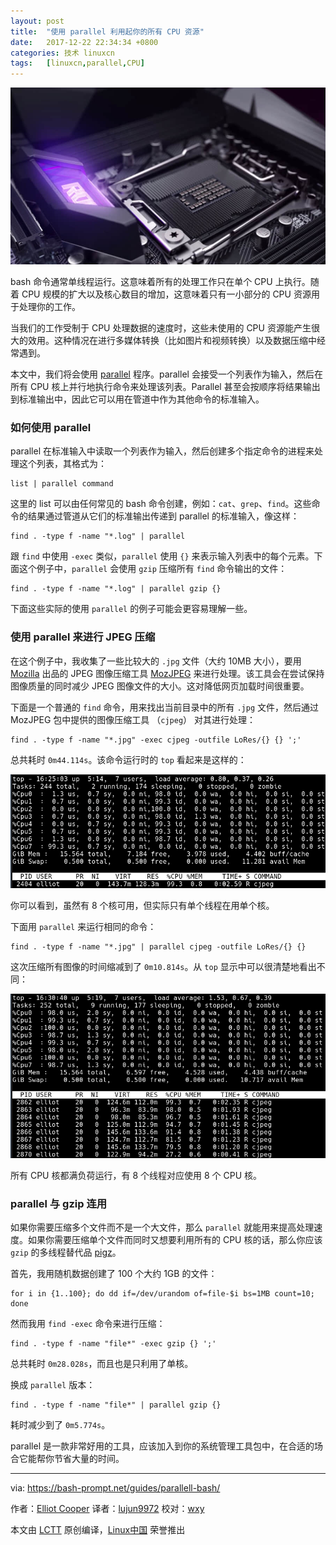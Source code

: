 ```yaml
---
layout: post
title:	"使用 parallel 利用起你的所有 CPU 资源"
date:	2017-12-22 22:34:34 +0800 
categories:	技术 linuxcn 
tags:	[linuxcn,parallel,CPU]
---
```



![](/Asserts/Images/album/201712/22/223428y77ofxfxvxuufcuv.jpg)


bash 命令通常单线程运行。这意味着所有的处理工作只在单个 CPU 上执行。随着 CPU 规模的扩大以及核心数目的增加，这意味着只有一小部分的 CPU 资源用于处理你的工作。


当我们的工作受制于 CPU 处理数据的速度时，这些未使用的 CPU 资源能产生很大的效用。这种情况在进行多媒体转换（比如图片和视频转换）以及数据压缩中经常遇到。


本文中，我们将会使用 [parallel](https://www.gnu.org/software/parallel/) 程序。parallel 会接受一个列表作为输入，然后在所有 CPU 核上并行地执行命令来处理该列表。Parallel 甚至会按顺序将结果输出到标准输出中，因此它可以用在管道中作为其他命令的标准输入。


### 如何使用 parallel


parallel 在标准输入中读取一个列表作为输入，然后创建多个指定命令的进程来处理这个列表，其格式为：



```
list | parallel command

```

这里的 list 可以由任何常见的 bash 命令创建，例如：`cat`、`grep`、`find`。这些命令的结果通过管道从它们的标准输出传递到 parallel 的标准输入，像这样：



```
find . -type f -name "*.log" | parallel

```

跟 `find` 中使用 `-exec` 类似，`parallel` 使用 `{}` 来表示输入列表中的每个元素。下面这个例子中，`parallel` 会使用 `gzip` 压缩所有 `find` 命令输出的文件：



```
find . -type f -name "*.log" | parallel gzip {}

```

下面这些实际的使用 `parallel` 的例子可能会更容易理解一些。


### 使用 parallel 来进行 JPEG 压缩


在这个例子中，我收集了一些比较大的 `.jpg` 文件（大约 10MB 大小），要用 [Mozilla](https://www.mozilla.org/) 出品的 JPEG 图像压缩工具 [MozJPEG](https://github.com/mozilla/mozjpeg) 来进行处理。该工具会在尝试保持图像质量的同时减少 JPEG 图像文件的大小。这对降低网页加载时间很重要。


下面是一个普通的 `find` 命令，用来找出当前目录中的所有 `.jpg` 文件，然后通过 MozJPEG 包中提供的图像压缩工具 （`cjpeg`） 对其进行处理：



```
find . -type f -name "*.jpg" -exec cjpeg -outfile LoRes/{} {} ';'

```

总共耗时 `0m44.114s`。该命令运行时的 `top` 看起来是这样的：


![](/Asserts/Images/album/201712/22/223442u13nq87a61an9z9q.png)


你可以看到，虽然有 8 个核可用，但实际只有单个线程在用单个核。


下面用 `parallel` 来运行相同的命令：



```
find . -type f -name "*.jpg" | parallel cjpeg -outfile LoRes/{} {}

```

这次压缩所有图像的时间缩减到了 `0m10.814s`。从 `top` 显示中可以很清楚地看出不同：


![](/Asserts/Images/album/201712/22/223519h7n30u47omdqhzmu.png)


所有 CPU 核都满负荷运行，有 8 个线程对应使用 8 个 CPU 核。


### parallel 与 gzip 连用


如果你需要压缩多个文件而不是一个大文件，那么 `parallel` 就能用来提高处理速度。如果你需要压缩单个文件而同时又想要利用所有的 CPU 核的话，那么你应该 `gzip` 的多线程替代品 [pigz](https://zlib.net/pigz/)。


首先，我用随机数据创建了 100 个大约 1GB 的文件：



```
for i in {1..100}; do dd if=/dev/urandom of=file-$i bs=1MB count=10; done

```

然而我用 `find -exec` 命令来进行压缩：



```
find . -type f -name "file*" -exec gzip {} ';'

```

总共耗时 `0m28.028s`，而且也是只利用了单核。


换成 `parallel` 版本：



```
find . -type f -name "file*" | parallel gzip {}

```

耗时减少到了 `0m5.774s`。


parallel 是一款非常好用的工具，应该加入到你的系统管理工具包中，在合适的场合它能帮你节省大量的时间。




---


via: <https://bash-prompt.net/guides/parallell-bash/>


作者：[Elliot Cooper](https://bash-prompt.net/about) 译者：[lujun9972](https://github.com/lujun9972) 校对：[wxy](https://github.com/wxy)


本文由 [LCTT](https://github.com/LCTT/TranslateProject) 原创编译，[Linux中国](https://linux.cn/) 荣誉推出
